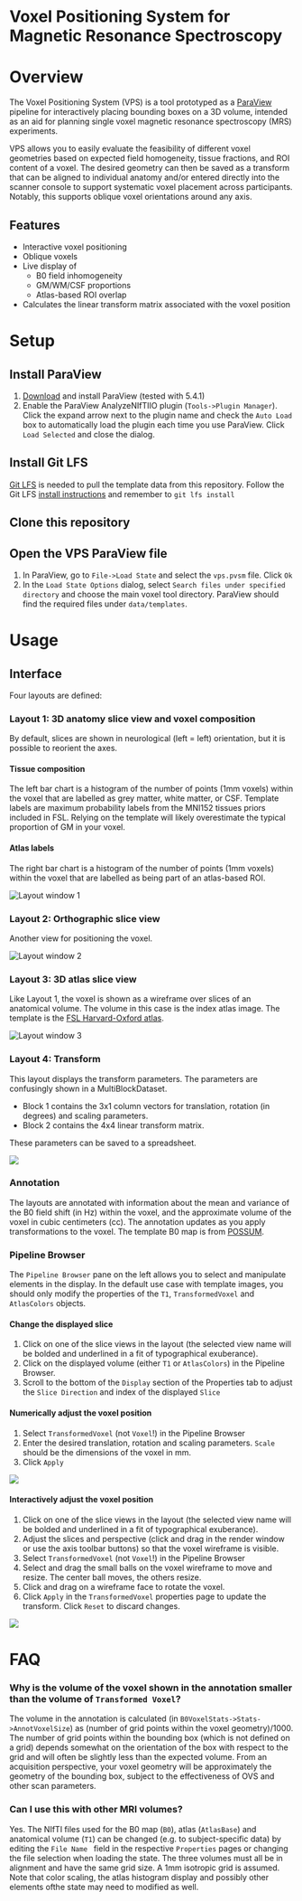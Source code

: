 # Voxel Positioning System for Magnetic Resonance Spectroscopy

# Overview

The Voxel Positioning System (VPS) is a tool prototyped as a [ParaView](https://www.paraview.org) pipeline for interactively placing bounding boxes on a 3D volume, intended as an aid for planning single voxel magnetic resonance spectroscopy (MRS) experiments. 

VPS allows you to easily evaluate the feasibility of different voxel geometries based on expected field homogeneity, tissue fractions, and ROI content of a voxel. The desired geometry can then be saved as a transform that can be aligned to individual anatomy and/or entered directly into the scanner console to support systematic voxel placement across participants. Notably, this supports oblique voxel orientations around any axis.

## Features

- Interactive voxel positioning
- Oblique voxels
- Live display of 
	- B0 field inhomogeneity 
	- GM/WM/CSF proportions
	- Atlas-based ROI overlap
- Calculates the linear transform matrix associated with the voxel position


# Setup

## Install ParaView

1. [Download](https://www.paraview.org/download/) and install ParaView (tested with 5.4.1)
2. Enable the ParaView AnalyzeNIfTIIO plugin (`Tools->Plugin Manager`). Click the expand arrow next to the plugin name and check the `Auto Load` box to automatically load the plugin each time you use ParaView. Click `Load Selected` and close the dialog.

## Install Git LFS

[Git LFS](https://git-lfs.github.com) is needed to pull the template data from this repository. Follow the Git LFS [install instructions](https://git-lfs.github.com) and remember to `git lfs install`

## Clone this repository

## Open the VPS ParaView file

1. In ParaView, go to `File->Load State` and select the `vps.pvsm` file. Click `Ok`
2. In the `Load State Options` dialog, select `Search files under specified directory` and choose the main voxel tool directory. ParaView should find the required files under `data/templates`.


# Usage

## Interface
Four layouts are defined:

### Layout 1: 3D anatomy slice view and voxel composition

By default, slices are shown in neurological (left = left) orientation, but it is possible to reorient the axes. 

#### Tissue composition
The left bar chart is a histogram of the number of points (1mm voxels) within the voxel that are labelled as grey matter, white matter, or CSF. Template labels are maximum probability labels from the MNI152 tissues priors included in FSL. Relying on the template will likely overestimate the typical proportion of GM in your voxel.

#### Atlas labels
The right bar chart is a histogram of the number of points (1mm voxels) within the voxel that are labelled as being part of an atlas-based ROI. 

![Layout window 1](img/layout1.png)


### Layout 2: Orthographic slice view

Another view for positioning the voxel.

![Layout window 2](img/layout2.png)


### Layout 3: 3D atlas slice view

Like Layout 1, the voxel is shown as a wireframe over slices of an anatomical volume. The volume in this case is the index atlas image. The template is the [FSL Harvard-Oxford atlas](https://fsl.fmrib.ox.ac.uk/fsl/fslwiki/Atlases).

![Layout window 3](img/layout3.png)

### Layout 4: Transform

This layout displays the transform parameters. The parameters are confusingly shown in a MultiBlockDataset.

- Block 1 contains the 3x1 column vectors for translation, rotation (in degrees) and scaling parameters.
- Block 2 contains the 4x4 linear transform matrix.

These parameters can be saved to a spreadsheet.

![](img/layout4.png)

### Annotation
The layouts are annotated with information about the mean and variance of the B0 field shift (in Hz) within the voxel, and the approximate volume of the voxel in cubic centimeters (cc). The annotation updates as you apply transformations to the voxel. The template B0 map is from [POSSUM](https://fsl.fmrib.ox.ac.uk/fsl/fslwiki/POSSUM/UserGuide).

### Pipeline Browser

The `Pipeline Browser` pane on the left allows you to select and manipulate elements in the display. In the default use case with template images, you should only modify the properties of the `T1`, `TransformedVoxel` and `AtlasColors` objects.

#### Change the displayed slice

1. Click on one of the slice views in the layout (the selected view name will be bolded and underlined in a fit of typographical exuberance).
2. Click on the displayed volume (either `T1` or `AtlasColors`) in the Pipeline Browser. 
3. Scroll to the bottom of the `Display` section of the Properties tab to adjust the `Slice Direction` and index of the displayed `Slice`

#### Numerically adjust the voxel position

1. Select `TransformedVoxel` (not `Voxel`!) in the Pipeline Browser
2. Enter the desired translation, rotation and scaling parameters. `Scale` should be the dimensions of the voxel in mm.
3. Click `Apply`

![](img/transform_properties.png)


#### Interactively adjust the voxel position

1. Click on one of the slice views in the layout (the selected view name will be bolded and underlined in a fit of typographical exuberance).
2. Adjust the slices and perspective (click and drag in the render window or use the axis toolbar buttons) so that the voxel wireframe is visible.
3. Select `TransformedVoxel` (not `Voxel`!) in the Pipeline Browser
4. Select and drag the small balls on the voxel wireframe to move and resize. The center ball moves, the others resize.
5. Click and drag on a wireframe face to rotate the voxel.
6. Click `Apply` in the `TransformedVoxel` properties page to update the transform. Click `Reset` to discard changes. 

![](img/transform_interactive.png)



# FAQ

### Why is the volume of the voxel shown in the annotation smaller than the volume of `Transformed Voxel`?

The volume in the annotation is calculated (in `B0VoxelStats->Stats->AnnotVoxelSize`) as (number of grid points within the voxel geometry)/1000. The number of grid points within the bounding box (which is not defined on a grid) depends somewhat on the orientation of the box with respect to the grid and will often be slightly less than the expected volume. From an acquisition perspective, your voxel geometry will be approximately the geometry of the bounding box, subject to the effectiveness of OVS and other scan parameters.

### Can I use this with other MRI volumes?
Yes. The NIfTI files used for the B0 map (`B0`), atlas (`AtlasBase`) and anatomical volume (`T1`) can be changed (e.g. to subject-specific data) by editing the `File Name ` field in the respective `Properties` pages or changing the file selection when loading the state. The three volumes must all be in alignment and have the same grid size. A 1mm isotropic grid is assumed. Note that color scaling, the atlas histogram display and possibly other elements ofthe state may need to modified as well.

